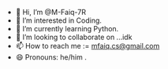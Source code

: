 - 👋 Hi, I’m @M-Faiq-7R
- 👀 I’m interested in Coding.
- 🌱 I’m currently learning Python.
- 💞️ I’m looking to collaborate on ...idk
- 📫 How to reach me := mfaiq.cs@gmail.com
- 😄 Pronouns: he/him
.

<!---
M-Faiq-7R/M-Faiq-7R is a ✨ special ✨ repository because its `README.md` (this file) appears on your GitHub profile.
You can click the Preview link to take a look at your changes.
--->
